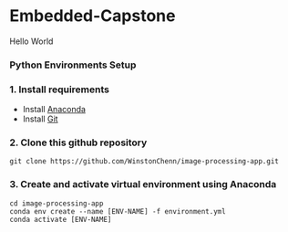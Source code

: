 # Embedded-Capstone
Hello World

### Python Environments Setup
### 1. Install requirements
- Install [Anaconda](https://docs.anaconda.com/anaconda/install/index.html)
- Install [Git](https://git-scm.com/book/en/v2/Getting-Started-Installing-Git)
### 2. Clone this github repository
```
git clone https://github.com/WinstonChenn/image-processing-app.git
```
### 3. Create and activate virtual environment using Anaconda
```
cd image-processing-app
conda env create --name [ENV-NAME] -f environment.yml
conda activate [ENV-NAME]
```
